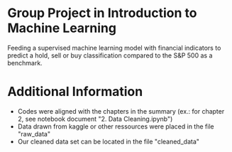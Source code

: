 # Group Project in Introduction to Machine Learning

Feeding a supervised machine learning model with financial indicators to predict a hold, sell or buy classification compared to the S&P 500 as a benchmark.

# Additional Information
- Codes were aligned with the chapters in the summary (ex.: for chapter 2, see notebook document "2. Data Cleaning.ipynb")
- Data drawn from kaggle or other ressources were placed in the file "raw_data"
- Our cleaned data set can be located in the file "cleaned_data"
